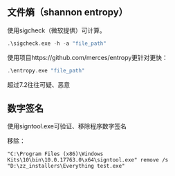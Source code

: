 ## 文件熵（shannon entropy）

使用sigcheck（微软提供）可计算。

```c
.\sigcheck.exe -h -a "file_path"
```

使用项目https://github.com/merces/entropy更针对更快：

```c
.\entropy.exe "file_path"
```

超过7.2往往可疑、恶意



## 数字签名

使用signtool.exe可验证、移除程序数字签名

移除：

```
"C:\Program Files (x86)\Windows Kits\10\bin\10.0.17763.0\x64\signtool.exe" remove /s "D:\zz_installers\Everything test.exe"
```

